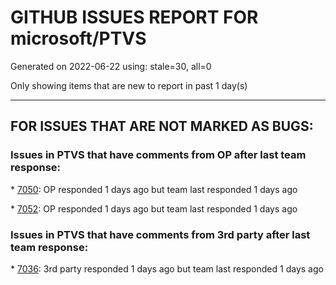 
# GITHUB ISSUES REPORT FOR microsoft/PTVS


Generated on 2022-06-22 using: stale=30, all=0


Only showing items that are new to report in past 1 day(s)


---

## FOR ISSUES THAT ARE NOT MARKED AS BUGS:


### Issues in PTVS that have comments from OP after last team response:


\* [7050](https://github.com/microsoft/PTVS/issues/7050 "An error was reported in the output window when creating the env."): OP responded 1 days ago but team last responded 1 days ago

\* [7052](https://github.com/microsoft/PTVS/issues/7052 "&quot;Python was not found; run without arguments to install from the Microsoft Store...&quot; appeared in Python project."): OP responded 1 days ago but team last responded 1 days ago

### Issues in PTVS that have comments from 3rd party after last team response:


\* [7036](https://github.com/microsoft/PTVS/issues/7036 "Visual Studio 2022 freezes during python debugging session"): 3rd party responded 1 days ago but team last responded 1 days ago
